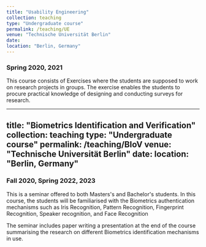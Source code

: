 ```yaml
---
title: "Usability Engineering"
collection: teaching
type: "Undergraduate course"
permalink: /teaching/UE
venue: "Technische Universität Berlin"
date: 
location: "Berlin, Germany"
---
```




### Spring 2020, 2021

This course consists of Exercises where the students are supposed to work on research projects in groups. The exercise enables the students to procure practical knowledge of designing and conducting surveys for research.




---
title: "Biometrics Identification and Verification"
collection: teaching
type: "Undergraduate course"
permalink: /teaching/BIoV
venue: "Technische Universität Berlin"
date: 
location: "Berlin, Germany"
---



### Fall 2020, Spring 2022, 2023

This is a seminar offered to both Masters's and Bachelor's students. In this course, the students will be familiarised with the Biometrics authentication mechanisms such as Iris Recognition, Pattern Recognition, Fingerprint Recognition, Speaker recognition, and Face Recognition

The seminar includes paper writing a presentation at the end of the course summarising the research on different Biometrics identification mechanisms in use. 
